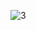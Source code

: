 ![3](https://user-images.githubusercontent.com/77606739/196734738-434ae9dd-9dca-4d16-aa46-c1203df6adbc.png)

